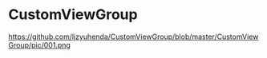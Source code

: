 # CustomViewGroup
https://github.com/ljzyuhenda/CustomViewGroup/blob/master/CustomViewGroup/pic/001.png

